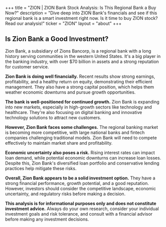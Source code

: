 +++
title = "ZION |  ZION Bank Stock Analysis: Is This Regional Bank a Buy Now?"
description = "Dive deep into ZION Bank's financials and see if this regional bank is a smart investment right now. Is it time to buy ZION stock? Read our analysis!"
ticker = "ZION"
layout = "about"
+++

        


## Is Zion Bank a Good Investment?

Zion Bank, a subsidiary of Zions Bancorp, is a regional bank with a long history serving communities in the western United States. It's a big player in the banking industry, with over $70 billion in assets and a strong reputation for customer service. 

**Zion Bank is doing well financially.** Recent results show strong earnings, profitability, and a healthy return on equity, demonstrating their efficient management. They also have a strong capital position, which helps them weather economic downturns and pursue growth opportunities.

**The bank is well-positioned for continued growth.** Zion Bank is expanding into new markets, especially in high-growth sectors like technology and healthcare. They're also focusing on digital banking and innovative technology solutions to attract new customers. 

**However, Zion Bank faces some challenges.** The regional banking market is becoming more competitive, with large national banks and fintech companies challenging traditional models. Zion Bank will need to compete effectively to maintain market share and profitability.

**Economic uncertainty also poses a risk.** Rising interest rates can impact loan demand, while potential economic downturns can increase loan losses. Despite this, Zion Bank's diversified loan portfolio and conservative lending practices help mitigate these risks.

**Overall, Zion Bank appears to be a solid investment option.** They have a strong financial performance, growth potential, and a good reputation. However, investors should consider the competitive landscape, economic uncertainty, and regulatory risks before making a decision.

**This analysis is for informational purposes only and does not constitute investment advice.** Always do your own research, consider your individual investment goals and risk tolerance, and consult with a financial advisor before making any investment decisions. 

        